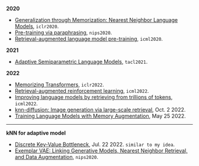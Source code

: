 
**2020**

- [Generalization through Memorization: Nearest Neighbor Language Models](https://openreview.net/forum?id=HklBjCEKvH), `iclr2020`.
- [Pre-training via paraphrasing](https://proceedings.neurips.cc/paper/2020/file/d6f1dd034aabde7657e6680444ceff62-Paper.pdf), `nips2020`.
- [Retrieval-augmented language model pre-training](http://proceedings.mlr.press/v119/guu20a/guu20a.pdf), `icml2020`.

**2021**

- [Adaptive Semiparametric Language Models](https://direct.mit.edu/tacl/article/doi/10.1162/tacl_a_00371/100688), `tacl2021`.

**2022**

- [Memorizing Transformers](https://arxiv.org/pdf/2203.08913.pdf), `iclr2022`.
- [Retrieval-augmented reinforcement learning](https://proceedings.mlr.press/v162/goyal22a/goyal22a.pdf), `icml2022`.
- [Improving language models by retrieving from trillions of tokens](https://proceedings.mlr.press/v162/borgeaud22a/borgeaud22a.pdf), `icml2022`.
- [knn-diffusion: Image generation via large-scale retrieval](https://arxiv.org/pdf/2204.02849.pdf), Oct. 2 2022.
- [Training Language Models with Memory Augmentation](https://arxiv.org/pdf/2205.12674.pdf), May 25 2022.

---

**kNN for adaptive model**

- [Discrete Key-Value Bottleneck](https://arxiv.org/pdf/2207.11240.pdf), Jul. 22 2022. `similar to my idea`.
- [Exemplar VAE: Linking Generative Models, Nearest Neighbor Retrieval, and Data Augmentation](https://proceedings.neurips.cc/paper/2020/file/63c17d596f401acb520efe4a2a7a01ee-Paper.pdf), `nips2020`.
